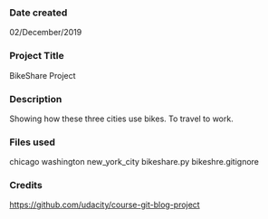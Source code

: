### Date created
02/December/2019

### Project Title
BikeShare Project

### Description
Showing how these three cities use bikes.
To travel to work.

### Files used
chicago
washington
new_york_city
bikeshare.py
bikeshre.gitignore

### Credits
https://github.com/udacity/course-git-blog-project

